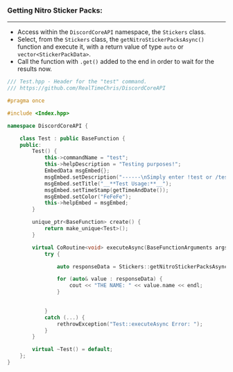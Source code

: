 ### **Getting Nitro Sticker Packs:**
---
- Access within the `DiscordCoreAPI` namespace, the `Stickers` class.
- Select, from the `Stickers` class, the `getNitroStickerPacksAsync()` function and execute it, with a return value of type `auto` or `vector<StickerPackData>`.
- Call the function with `.get()` added to the end in order to wait for the results now.

```cpp
/// Test.hpp - Header for the "test" command.
/// https://github.com/RealTimeChris/DiscordCoreAPI

#pragma once

#include <Index.hpp>

namespace DiscordCoreAPI {

	class Test : public BaseFunction {
	public:
		Test() {
			this->commandName = "test";
			this->helpDescription = "Testing purposes!";
			EmbedData msgEmbed{};
			msgEmbed.setDescription("------\nSimply enter !test or /test!\n------");
			msgEmbed.setTitle("__**Test Usage:**__");
			msgEmbed.setTimeStamp(getTimeAndDate());
			msgEmbed.setColor("FeFeFe");
			this->helpEmbed = msgEmbed;
		}

		unique_ptr<BaseFunction> create() {
			return make_unique<Test>();
		}

		virtual CoRoutine<void> executeAsync(BaseFunctionArguments args) {
			try {

				auto responseData = Stickers::getNitroStickerPacksAsync().get();

				for (auto& value : responseData) {
					cout << "THE NAME: " << value.name << endl;
				}

				
			}
			catch (...) {
				rethrowException("Test::executeAsync Error: ");
			}
		}

		virtual ~Test() = default;
	};
}
```

